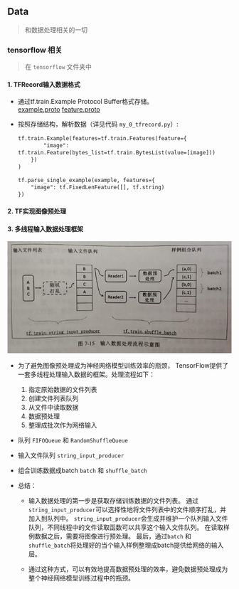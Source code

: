 ## Data
> 和数据处理相关的一切

### tensorflow 相关
> 在 `tensorflow` 文件夹中
#### 1. TFRecord输入数据格式
 * 通过tf.train.Example Protocol Buffer格式存储。  
   [example.proto](https://github.com/tensorflow/tensorflow/blob/r1.4/tensorflow/core/example/example.proto)
   [feature.proto](https://github.com/tensorflow/tensorflow/blob/r1.4/tensorflow/core/example/feature.proto)
  
 * 按照存储结构，解析数据（详见代码 `my_0_tfrecord.py`）:
    ```
    tf.train.Example(features=tf.train.Features(feature={
            "image": tf.train.Feature(bytes_list=tf.train.BytesList(value=[image]))
        })
    )
    ```
    ```
    tf.parse_single_example(example, features={
        "image": tf.FixedLenFeature([], tf.string)
    })
    ```
#### 2. TF实现图像预处理

#### 3. 多线程输入数据处理框架
 ![](tensorflow/data_input.jpg)
 * 为了避免图像预处理成为神经网络模型训练效率的瓶颈，
 TensorFlow提供了一套多线程处理输入数据的框架。处理流程如下：
    1. 指定原始数据的文件列表
    2. 创建文件列表队列
    3. 从文件中读取数据
    4. 数据预处理
    5. 整理成批次作为网络输入
 
 * 队列 `FIFOQueue` 和 `RandomShuffleQueue`
 * 输入文件队列 `string_input_producer`
 * 组合训练数据成batch `batch` 和 `shuffle_batch`
 
 * 总结：
    * 输入数据处理的第一步是获取存储训练数据的文件列表。
      通过`string_input_producer`可以选择性地将文件列表中的文件顺序打乱，并加入到队列中。
      `string_input_producer`会生成并维护一个队列输入文件队列，不同线程中的文件读取函数可以共享这个输入文件队列。
      在读取样例数据之后，需要将图像进行预处理。
      最后，通过`batch` 和 `shuffle_batch`将处理好的当个输入样例整理成batch提供给网络的输入层。
 
    * 通过这种方式，可以有效地提高数据预处理的效率，避免数据预处理成为整个神经网络模型训练过程中的瓶颈。
 
### 